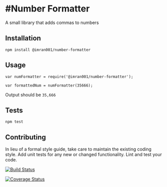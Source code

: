 #Number Formatter
=========

A small library that adds commas to numbers

## Installation

  `npm install @imran001/number-formatter`

## Usage

    var numFormatter = require('@imran001/number-formatter');

    var formattedNum = numFormatter(35666);
  
  
  Output should be `35,666`


## Tests

  `npm test`

## Contributing

In lieu of a formal style guide, take care to maintain the existing coding style. Add unit tests for any new or changed functionality. Lint and test your code.

[![Build Status](https://travis-ci.org/strongSoda/number-formatter.svg?branch=master)](https://travis-ci.org/strongSoda/number-formatter)


[![Coverage Status](https://coveralls.io/repos/github/strongSoda/number-formatter/badge.svg)](https://coveralls.io/github/strongSoda/number-formatter)